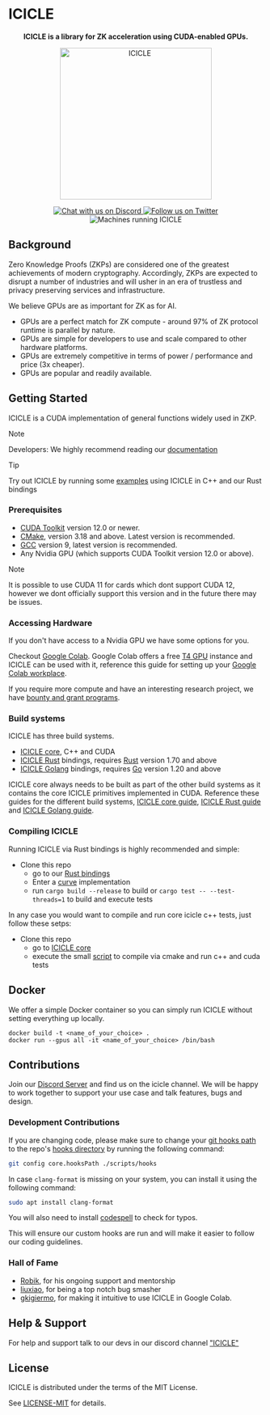 # ICICLE

**<div align="center">ICICLE is a library for ZK acceleration using CUDA-enabled GPUs.</div>**

<p align="center">
  <img alt="ICICLE" width="300" height="300" src="https://user-images.githubusercontent.com/2446179/223707486-ed8eb5ab-0616-4601-8557-12050df8ccf7.png"/>
</p>
<p align="center">
  <a href="https://discord.gg/EVVXTdt6DF">
    <img src="https://img.shields.io/discord/1063033227788423299?logo=discord" alt="Chat with us on Discord">
  </a>
  <a href="https://twitter.com/intent/follow?screen_name=Ingo_zk">
    <img src="https://img.shields.io/twitter/follow/Ingo_zk?style=social&logo=twitter" alt="Follow us on Twitter">
  </a>
  <img src="https://img.shields.io/badge/Machines%20running%20ICICLE-544-lightblue" alt="Machines running ICICLE">
</p>

## Background

Zero Knowledge Proofs (ZKPs) are considered one of the greatest achievements of modern cryptography. Accordingly, ZKPs are expected to disrupt a number of industries and will usher in an era of trustless and privacy preserving services and infrastructure.

We believe GPUs are as important for ZK as for AI.

- GPUs are a perfect match for ZK compute - around 97% of ZK protocol runtime is parallel by nature.
- GPUs are simple for developers to use and scale compared to other hardware platforms.
- GPUs are extremely competitive in terms of power / performance and price (3x cheaper).
- GPUs are popular and readily available.

## Getting Started

ICICLE is a CUDA implementation of general functions widely used in ZKP.

> [!NOTE]
> Developers: We highly recommend reading our [documentation]

> [!TIP]
> Try out ICICLE by running some [examples] using ICICLE in C++ and our Rust bindings 

### Prerequisites

- [CUDA Toolkit](https://developer.nvidia.com/cuda-downloads) version 12.0 or newer.
- [CMake]((https://cmake.org/files/)), version 3.18 and above. Latest version is recommended.
- [GCC](https://gcc.gnu.org/install/download.html) version 9, latest version is recommended.
- Any Nvidia GPU (which supports CUDA Toolkit version 12.0 or above).

> [!NOTE] 
> It is possible to use CUDA 11 for cards which dont support CUDA 12, however we dont officially support this version and in the future there may be issues.

### Accessing Hardware

If you don't have access to a Nvidia GPU we have some options for you. 

Checkout [Google Colab](https://colab.google/). Google Colab offers a free [T4 GPU](https://www.nvidia.com/en-us/data-center/tesla-t4/) instance and ICICLE can be used with it, reference this guide for setting up your [Google Colab workplace][GOOGLE-COLAB-ICICLE].

If you require more compute and have an interesting research project, we have [bounty and grant programs][GRANT_PROGRAM].


### Build systems

ICICLE has three build systems.

- [ICICLE core][ICICLE-CORE], C++ and CUDA
- [ICICLE Rust][ICICLE-RUST] bindings, requires [Rust](https://www.rust-lang.org/) version 1.70 and above
- [ICICLE Golang][ICICLE-GO] bindings, requires [Go](https://go.dev/) version 1.20 and above

ICICLE core always needs to be built as part of the other build systems as it contains the core ICICLE primitives implemented in CUDA. Reference these guides for the different build systems, [ICICLE core guide][ICICLE-CORE-README], [ICICLE Rust guide][ICICLE-RUST-README] and [ICICLE Golang guide][ICICLE-GO-README].

### Compiling ICICLE

Running ICICLE via Rust bindings is highly recommended and simple:
- Clone this repo
  - go to our [Rust bindings][ICICLE-RUST]
  - Enter a [curve](./wrappers/rust/icicle-curves) implementation
  - run `cargo build --release` to build or `cargo test -- --test-threads=1` to build and execute tests

In any case you would want to compile and run core icicle c++ tests, just follow these setps:
- Clone this repo
  - go to [ICICLE core][ICICLE-CORE]
  - execute the small [script](https://github.com/ingonyama-zk/icicle/tree/main/icicle#running-tests) to compile via cmake and run c++ and cuda tests

## Docker

We offer a simple Docker container so you can simply run ICICLE without setting everything up locally.

```
docker build -t <name_of_your_choice> .
docker run --gpus all -it <name_of_your_choice> /bin/bash
```

## Contributions

Join our [Discord Server][DISCORD] and find us on the icicle channel. We will be happy to work together to support your use case and talk features, bugs and design.

### Development Contributions

If you are changing code, please make sure to change your [git hooks path][HOOKS_DOCS] to the repo's [hooks directory][HOOKS_PATH] by running the following command:

```sh
git config core.hooksPath ./scripts/hooks
```

In case `clang-format` is missing on your system, you can install it  using the following command:

```sh
sudo apt install clang-format
```

You will also need to install [codespell](https://github.com/codespell-project/codespell?tab=readme-ov-file#installation) to check for typos.

This will ensure our custom hooks are run and will make it easier to follow our coding guidelines.

### Hall of Fame

- [Robik](https://github.com/robik75), for his ongoing support and mentorship
- [liuxiao](https://github.com/liuxiaobleach), for being a top notch bug smasher
- [gkigiermo](https://github.com/gkigiermo), for making it intuitive to use ICICLE in Google Colab.

## Help & Support

For help and support talk to our devs in our discord channel ["ICICLE"](https://discord.gg/EVVXTdt6DF) 


## License

ICICLE is distributed under the terms of the MIT License.

See [LICENSE-MIT][LMIT] for details.

<!-- Begin Links -->
[BLS12-381]: ./icicle/curves/
[BLS12-377]: ./icicle/curves/
[BN254]: ./icicle/curves/
[BW6-671]: ./icicle/curves/
[NVCC]: https://docs.nvidia.com/cuda/#installation-guides
[LMIT]: ./LICENSE
[DISCORD]: https://discord.gg/Y4SkbDf2Ff
[googletest]: https://github.com/google/googletest/
[HOOKS_DOCS]: https://git-scm.com/docs/githooks
[HOOKS_PATH]: ./scripts/hooks/
[CMAKELISTS]: https://github.com/ingonyama-zk/icicle/blob/f0e6b465611227b858ec4590f4de5432e892748d/icicle/CMakeLists.txt#L28
[GOOGLE-COLAB-ICICLE]: https://dev.ingonyama.com/icicle/colab-instructions
[GRANT_PROGRAM]: https://medium.com/@ingonyama/icicle-for-researchers-grants-challenges-9be1f040998e
[ICICLE-CORE]: ./icicle/
[ICICLE-RUST]: ./wrappers/rust/
[ICICLE-GO]: ./goicicle/
[ICICLE-CORE-README]: ./icicle/README.md
[ICICLE-RUST-README]: ./wrappers/rust/README.md
[ICICLE-GO-README]: ./goicicle/README.md
[documentation]: https://dev.ingonyama.com/icicle/overview
[examples]: ./examples/

<!-- End Links -->
